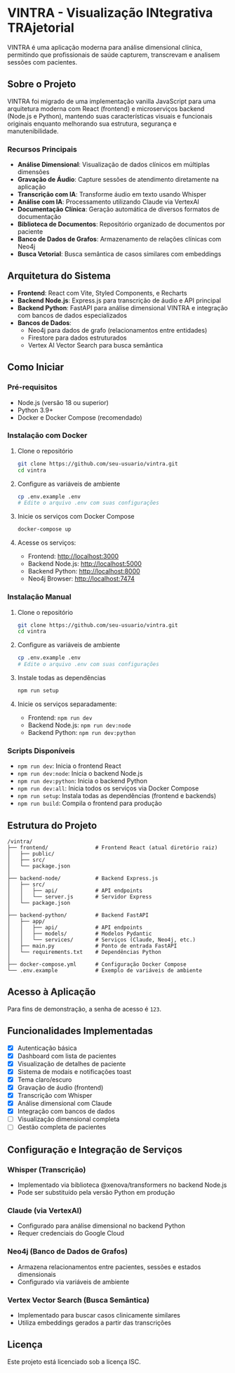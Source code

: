 # VINTRA - Visualização INtegrativa TRAjetorial

VINTRA é uma aplicação moderna para análise dimensional clínica, permitindo que profissionais de saúde capturem, transcrevam e analisem sessões com pacientes.

## Sobre o Projeto

VINTRA foi migrado de uma implementação vanilla JavaScript para uma arquitetura moderna com React (frontend) e microserviços backend (Node.js e Python), mantendo suas características visuais e funcionais originais enquanto melhorando sua estrutura, segurança e manutenibilidade.

### Recursos Principais

- **Análise Dimensional**: Visualização de dados clínicos em múltiplas dimensões
- **Gravação de Áudio**: Capture sessões de atendimento diretamente na aplicação
- **Transcrição com IA**: Transforme áudio em texto usando Whisper
- **Análise com IA**: Processamento utilizando Claude via VertexAI
- **Documentação Clínica**: Geração automática de diversos formatos de documentação
- **Biblioteca de Documentos**: Repositório organizado de documentos por paciente
- **Banco de Dados de Grafos**: Armazenamento de relações clínicas com Neo4j
- **Busca Vetorial**: Busca semântica de casos similares com embeddings

## Arquitetura do Sistema

- **Frontend**: React com Vite, Styled Components, e Recharts
- **Backend Node.js**: Express.js para transcrição de áudio e API principal
- **Backend Python**: FastAPI para análise dimensional VINTRA e integração com bancos de dados especializados
- **Bancos de Dados**: 
  - Neo4j para dados de grafo (relacionamentos entre entidades)
  - Firestore para dados estruturados
  - Vertex AI Vector Search para busca semântica

## Como Iniciar

### Pré-requisitos

- Node.js (versão 18 ou superior)
- Python 3.9+
- Docker e Docker Compose (recomendado)

### Instalação com Docker

1. Clone o repositório
   ```bash
   git clone https://github.com/seu-usuario/vintra.git
   cd vintra
   ```

2. Configure as variáveis de ambiente
   ```bash
   cp .env.example .env
   # Edite o arquivo .env com suas configurações
   ```

3. Inicie os serviços com Docker Compose
   ```bash
   docker-compose up
   ```

4. Acesse os serviços:
   - Frontend: [http://localhost:3000](http://localhost:3000)
   - Backend Node.js: [http://localhost:5000](http://localhost:5000)
   - Backend Python: [http://localhost:8000](http://localhost:8000)
   - Neo4j Browser: [http://localhost:7474](http://localhost:7474)

### Instalação Manual

1. Clone o repositório
   ```bash
   git clone https://github.com/seu-usuario/vintra.git
   cd vintra
   ```

2. Configure as variáveis de ambiente
   ```bash
   cp .env.example .env
   # Edite o arquivo .env com suas configurações
   ```

3. Instale todas as dependências
   ```bash
   npm run setup
   ```

4. Inicie os serviços separadamente:
   - Frontend: `npm run dev`
   - Backend Node.js: `npm run dev:node`
   - Backend Python: `npm run dev:python`

### Scripts Disponíveis

- `npm run dev`: Inicia o frontend React
- `npm run dev:node`: Inicia o backend Node.js
- `npm run dev:python`: Inicia o backend Python
- `npm run dev:all`: Inicia todos os serviços via Docker Compose
- `npm run setup`: Instala todas as dependências (frontend e backends)
- `npm run build`: Compila o frontend para produção

## Estrutura do Projeto

```
/vintra/
├── frontend/               # Frontend React (atual diretório raiz)
│   ├── public/
│   ├── src/
│   └── package.json
│
├── backend-node/           # Backend Express.js
│   ├── src/
│   │   ├── api/            # API endpoints
│   │   └── server.js       # Servidor Express
│   └── package.json
│
├── backend-python/         # Backend FastAPI
│   ├── app/
│   │   ├── api/            # API endpoints
│   │   ├── models/         # Modelos Pydantic
│   │   └── services/       # Serviços (Claude, Neo4j, etc.)
│   ├── main.py             # Ponto de entrada FastAPI
│   └── requirements.txt    # Dependências Python
│
├── docker-compose.yml      # Configuração Docker Compose
└── .env.example            # Exemplo de variáveis de ambiente
```

## Acesso à Aplicação

Para fins de demonstração, a senha de acesso é `123`.

## Funcionalidades Implementadas

- [x] Autenticação básica
- [x] Dashboard com lista de pacientes
- [x] Visualização de detalhes de paciente
- [x] Sistema de modais e notificações toast
- [x] Tema claro/escuro
- [x] Gravação de áudio (frontend)
- [x] Transcrição com Whisper
- [x] Análise dimensional com Claude
- [x] Integração com bancos de dados
- [ ] Visualização dimensional completa
- [ ] Gestão completa de pacientes

## Configuração e Integração de Serviços

### Whisper (Transcrição)
- Implementado via biblioteca @xenova/transformers no backend Node.js
- Pode ser substituído pela versão Python em produção

### Claude (via VertexAI)
- Configurado para análise dimensional no backend Python
- Requer credenciais do Google Cloud

### Neo4j (Banco de Dados de Grafos)
- Armazena relacionamentos entre pacientes, sessões e estados dimensionais
- Configurado via variáveis de ambiente

### Vertex Vector Search (Busca Semântica)
- Implementado para buscar casos clinicamente similares
- Utiliza embeddings gerados a partir das transcrições

## Licença

Este projeto está licenciado sob a licença ISC.